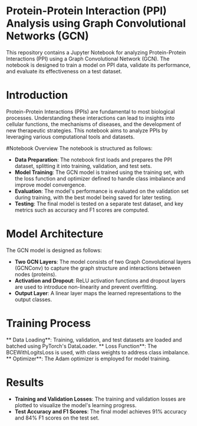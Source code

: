 # Protein-Protein Interaction (PPI) Analysis using Graph Convolutional Networks (GCN)
This repository contains a Jupyter Notebook for analyzing Protein-Protein Interactions (PPI) using a Graph Convolutional Network (GCN). The notebook is designed to train a model on PPI data, validate its performance, and evaluate its effectiveness on a test dataset.

# Introduction
Protein-Protein Interactions (PPIs) are fundamental to most biological processes. Understanding these interactions can lead to insights into cellular functions, the mechanisms of diseases, and the development of new therapeutic strategies. This notebook aims to analyze PPIs by leveraging various computational tools and datasets.

#Notebook Overview
The notebook is structured as follows:

- **Data Preparation**: The notebook first loads and prepares the PPI dataset, splitting it into training, validation, and test sets.
- **Model Training**: The GCN model is trained using the training set, with the loss function and optimizer defined to handle class imbalance and improve model convergence.
- **Evaluation**: The model's performance is evaluated on the validation set during training, with the best model being saved for later testing.
- **Testing**: The final model is tested on a separate test dataset, and key metrics such as accuracy and F1 scores are computed.

# Model Architecture
The GCN model is designed as follows:

- **Two GCN Layers**: The model consists of two Graph Convolutional layers (GCNConv) to capture the graph structure and interactions between nodes (proteins).
- **Activation and Dropout**: ReLU activation functions and dropout layers are used to introduce non-linearity and prevent overfitting.
- **Output Layer**: A linear layer maps the learned representations to the output classes.

# Training Process
** Data Loading**: Training, validation, and test datasets are loaded and batched using PyTorch's DataLoader.
** Loss Function**: The BCEWithLogitsLoss is used, with class weights to address class imbalance.
** Optimizer**: The Adam optimizer is employed for model training.

# Results
- **Training and Validation Losses**: The training and validation losses are plotted to visualize the model's learning progress.
- **Test Accuracy and F1 Scores**: The final model achieves 91% accuracy and 84% F1 scores on the test set.
